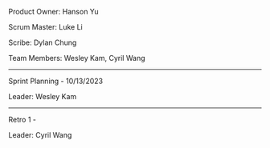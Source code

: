 Product Owner: Hanson Yu

Scrum Master: Luke Li

Scribe: Dylan Chung

Team Members: Wesley Kam, Cyril Wang

-------------------------------------

Sprint Planning - 10/13/2023

Leader: Wesley Kam

-------------------------------------

Retro 1 - 

Leader: Cyril Wang
